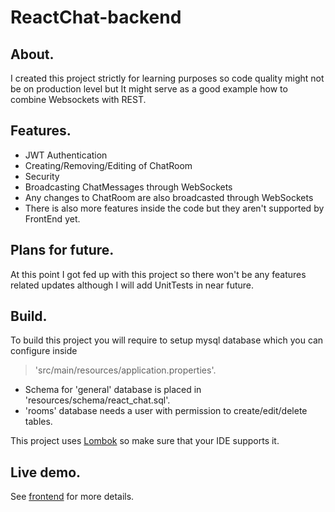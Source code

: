 # ReactChat-backend

## About.
I created this project strictly for learning purposes so code quality might not be on production level but 
It might serve as a good example how to combine Websockets with REST.

## Features.
- JWT Authentication
- Creating/Removing/Editing of ChatRoom
- Security
- Broadcasting ChatMessages through WebSockets
- Any changes to ChatRoom are also broadcasted through WebSockets
- There is also more features inside the code but they aren't supported by FrontEnd yet.

## Plans for future.
At this point I got fed up with this project so there won't be any features related updates 
although I will add UnitTests in near future.

## Build.
To build this project you will require to setup mysql database which you can configure inside  
> 'src/main/resources/application.properties'.  
* Schema for 'general' database is placed in 'resources/schema/react_chat.sql'.  
* 'rooms' database needs a user with permission to create/edit/delete tables.

This project uses [Lombok](https://projectlombok.org/) so make sure that your IDE supports it.  


## Live demo.
See [frontend](https://github.com/abbl/ReactChat-front) for more details.
